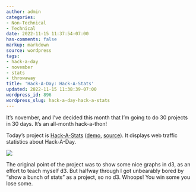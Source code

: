 ```yaml
---
author: admin
categories:
- Non-Technical
- Technical
date: 2022-11-15 11:37:54-07:00
has-comments: false
markup: markdown
source: wordpress
tags:
- hack-a-day
- november
- stats
- throwaway
title: 'Hack-A-Day: Hack-A-Stats'
updated: 2022-11-15 11:38:39-07:00
wordpress_id: 896
wordpress_slug: hack-a-day-hack-a-stats
---
```

It’s november, and I’ve decided this month that I’m going to do 30 projects in 30 days. It’s an all-month hack-a-thon!

Today’s project is [Hack-A-Stats](https://tilde.za3k.com/hackaday/stats/) ([demo](https://tilde.za3k.com/hackaday/stats/), [source](https://github.com/za3k/day14_stats)). It displays web traffic statistics about Hack-A-Day.

[![](../wp-content/uploads/2022/11/screenshot-12.png)](https://tilde.za3k.com/hackaday/stats/)

The original point of the project was to show some nice graphs in d3, as an effort to teach myself d3. But halfway through I got unbearably bored by “show a bunch of stats” as a project, so no d3. Whoops! You win some you lose some.
